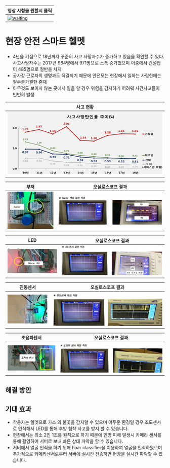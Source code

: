 
| 영상 시청을 원할시 클릭 |
| ------ |
|[![waiting](https://github.com/DunkHimYo/motorcycle-safety-helmet/blob/main/img/main_img.png)](https://youtu.be/KndvLGN82pY)|

# 현장 안전 스마트 헬멧

- 4년을 기점으로 18년까지 꾸준히 사고 사망자수가 증가하고 있음을 확인할 수 있다. 사고사망자수는 2017년 964명에서 971명으로 소폭 증가했으며 이중에서 건설업이 485명으로 절반을 차지
- 공사장 근로자의 생명과도 직결되기 때문에 안전모는 현장에서 일하는 사람한테는 필수불가결한 존재
- 아무것도 보이지 않는 곳에서 일을 할 경우 위험을 감지하기 어려워 사건사고들이 빈번히 발생

| 사고 현황 |
| ------ |
|![waiting](https://github.com/DunkHimYo/hard_hats_v2/blob/main/img/death_graph.png)|

| 부저 | 오실로스코프 결과 |
| ------ | ------ |
|![waiting](https://github.com/DunkHimYo/hard_hats_v2/blob/main/img/buzzer.jpg)|![waiting](https://github.com/DunkHimYo/hard_hats_v2/blob/main/img/buzzer2.jpg)|


| LED | 오실로스코프 결과 |
| ------ | ------ |
|![waiting](https://github.com/DunkHimYo/hard_hats_v2/blob/main/img/led.jpg)|![waiting](https://github.com/DunkHimYo/hard_hats_v2/blob/main/img/led2.jpg)|


| 진동센서 | 오실로스코프 결과 |
| ------ | ------ |
|![waiting](https://github.com/DunkHimYo/hard_hats_v2/blob/main/img/vibration.png)|![waiting](https://github.com/DunkHimYo/hard_hats_v2/blob/main/img/vibration2.jpg)|

| 초음파센서 | 오실로스코프 결과 |
| ------ | ------ |
|![waiting](https://github.com/DunkHimYo/hard_hats_v2/blob/main/img/ultra.jpg)|![waiting](https://github.com/DunkHimYo/hard_hats_v2/blob/main/img/ultra2.jpg)|


## 해결 방안



## 기대 효과

- 착용자는 헬멧으로 가스 와 불꽃을 감지할 수 있으며 어두운 환경일 경우 조도센서로 인식해서 LED를 통해 후방 협착 사고를 방지 할 수 있습니다.
- 현장에서는 최소 2인 1조를 원칙으로 하기 때문에 인명 피해 발생시 카메라 센서를 통해 촬영하여 서버로 보내 빠른 상태 파악을 할 수 있습니다.
- 서버에서 얼굴 인식을 하기 위해 haar classifier을 이용하여 얼굴을 인식하였으며 추가적으로 카메라센서로부터 서버에 실시간 전송하면 현장을 실시간 파악할 수 있습니다.
